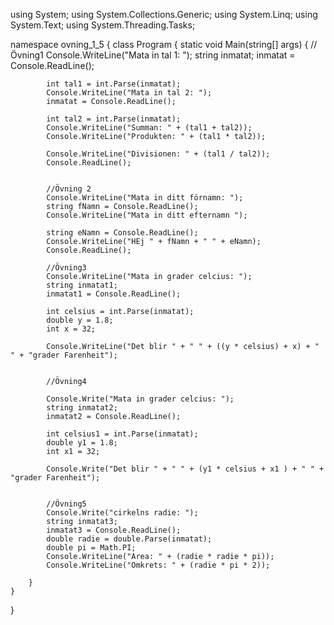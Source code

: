 using System;
using System.Collections.Generic;
using System.Linq;
using System.Text;
using System.Threading.Tasks;

namespace ovning_1_5
{
    class Program
    {
        static void Main(string[] args)
        {
            //Övning1
            Console.WriteLine("Mata in tal 1: ");
            string inmatat;
            inmatat = Console.ReadLine();

            int tal1 = int.Parse(inmatat);
            Console.WriteLine("Mata in tal 2: ");
            inmatat = Console.ReadLine();

            int tal2 = int.Parse(inmatat);
            Console.WriteLine("Summan: " + (tal1 + tal2));
            Console.WriteLine("Produkten: " + (tal1 * tal2));

            Console.WriteLine("Divisionen: " + (tal1 / tal2));
            Console.ReadLine();


            //Övning 2
            Console.WriteLine("Mata in ditt förnamn: ");
            string fNamn = Console.ReadLine();
            Console.WriteLine("Mata in ditt efternamn ");

            string eNamn = Console.ReadLine();
            Console.WriteLine("HEj " + fNamn + " " + eNamn);
            Console.ReadLine();

            //Övning3
            Console.WriteLine("Mata in grader celcius: ");
            string inmatat1;
            inmatat1 = Console.ReadLine();

            int celsius = int.Parse(inmatat);
            double y = 1.8;
            int x = 32;

            Console.WriteLine("Det blir " + " " + ((y * celsius) + x) + " " + "grader Farenheit");


            //Övning4

            Console.Write("Mata in grader celcius: ");
            string inmatat2;
            inmatat2 = Console.ReadLine();

            int celsius1 = int.Parse(inmatat);
            double y1 = 1.8;
            int x1 = 32;

            Console.Write("Det blir " + " " + (y1 * celsius + x1 ) + " " + "grader Farenheit");


            //Övning5
            Console.Write("cirkelns radie: ");
            string inmatat3;
            inmatat3 = Console.ReadLine();
            double radie = double.Parse(inmatat);
            double pi = Math.PI;
            Console.WriteLine("Area: " + (radie * radie * pi));
            Console.WriteLine("Omkrets: " + (radie * pi * 2));

        }
    }
}
